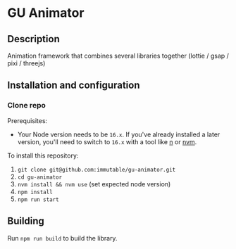 # GU Animator

## Description

Animation framework that combines several libraries together (lottie / gsap / pixi / threejs)

## Installation and configuration

### Clone repo

Prerequisites:

- Your Node version needs to be `16.x`. If you've already installed a later version, you'll need to switch to `16.x` with a tool like [n](https://github.com/tj/n) or [nvm](https://github.com/nvm-sh/nvm).

To install this repository:

1. `git clone git@github.com:immutable/gu-animator.git`
2. `cd gu-animator`
4. `nvm install && nvm use` (set expected node version)
5. `npm install`
6. `npm run start`

## Building

Run `npm run build` to build the library.
